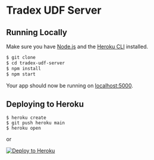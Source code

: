 # Tradex UDF Server

## Running Locally

Make sure you have [Node.js](http://nodejs.org/) and the [Heroku CLI](https://cli.heroku.com/) installed.

```sh
$ git clone 
$ cd tradex-udf-server
$ npm install
$ npm start
```

Your app should now be running on [localhost:5000](http://localhost:5000/).

## Deploying to Heroku

```
$ heroku create
$ git push heroku main
$ heroku open
```
or

[![Deploy to Heroku](https://www.herokucdn.com/deploy/button.png)](https://heroku.com/deploy)
